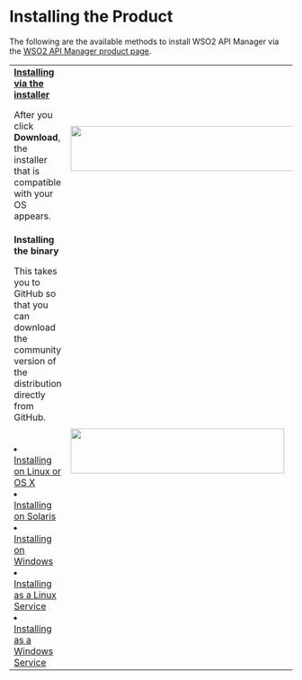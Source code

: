 # Installing the Product
The following are the available methods to install WSO2 API Manager via the [WSO2 API Manager product page](https://wso2.com/api-management/).
</br>
<table>
<tr>
<td>
<b>
<a href="{{base_path}}/install-and-setup/install/installing-the-product/installing-via-the-installer">Installing via the installer</a></b> </br>
<p>After you click <b> Download</b>, the installer that is compatible with your OS appears.</p>
</td>
<td> 
<a href="{{base_path}}/install-and-setup/install/installing-the-product/installing-via-the-installer">
<img src="{{base_path}}/assets/img/setup-and-install/installer.png" width="480" height="80" />
</td>

</tr>
<tr>
<td>
<b>Installing the binary</b> </br>
<p>This takes you to GitHub so that you can download the community version of the distribution directly from GitHub.</p>
</br>
<li>
<a href="{{base_path}}/install-and-setup/install/installing-the-product/installing-the-binary/installing-on-linux-or-os-x">Installing on Linux or OS X</a>
</li>
<li>
<a href="{{base_path}}/install-and-setup/install/installing-the-product/installing-the-binary/installing-on-solaris">Installing on Solaris</a>
</li>
<li>
<a href="{{base_path}}/install-and-setup/install/installing-the-product/installing-the-binary/installing-on-windows">Installing on Windows</a>
</li>
<li>
<a href="{{base_path}}/install-and-setup/install/installing-the-product/installing-the-binary/installing-as-a-linux-service">Installing as a Linux Service</a>
</li>
<li>
<a href="{{base_path}}/install-and-setup/install/installing-the-product/installing-the-binary/installing-as-a-windows-service">Installing as a Windows Service</a>
</li>
</td>

<td>
<img src="{{base_path}}/assets/img/setup-and-install/binary.png" width="380" height="80" />
</td>
<tr>
</table>

